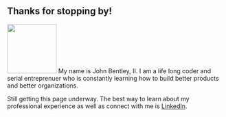 ## Thanks for stopping by!

<img src="https://avatars.githubusercontent.com/u/8032758" width="115px">
My name is John Bentley, II. I am a life long coder and serial entreprenuer who is constantly learning how to build better products and better organizations. 

Still getting this page underway. The best way to learn about my professional experience as well as connect with me is [LinkedIn](https://linkedin.com/in/johnbentleyii).
